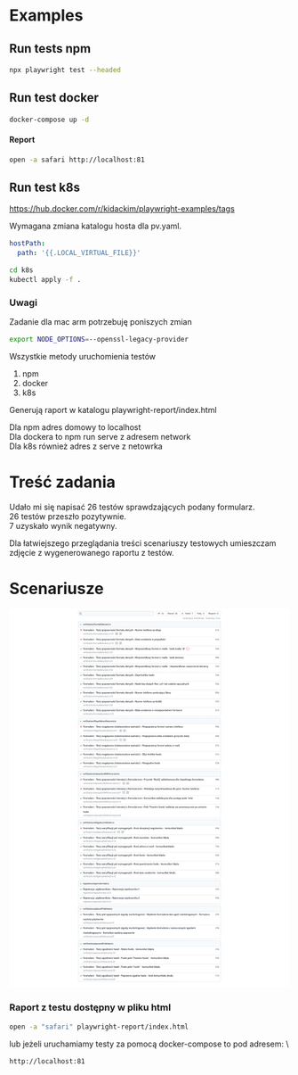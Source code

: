 # Examples

## Run tests npm

```sh
npx playwright test --headed
```

## Run test docker

```sh
docker-compose up -d
```

#### Report

```sh
open -a safari http://localhost:81
```

###

## Run test k8s

https://hub.docker.com/r/kidackim/playwright-examples/tags

Wymagana zmiana katalogu hosta dla pv.yaml.

```yaml
hostPath:
  path: '{{.LOCAL_VIRTUAL_FILE}}'
```

```sh
cd k8s
kubectl apply -f .
```

### Uwagi

Zadanie dla mac arm potrzebuję poniszych zmian

```sh
export NODE_OPTIONS=--openssl-legacy-provider
```

Wszystkie metody uruchomienia testów

1. npm
2. docker
3. k8s

Generują raport w katalogu playwright-report/index.html

Dla npm adres domowy to localhost \
Dla dockera to npm run serve z adresem network \
Dla k8s również adres z serve z netowrka

# Treść zadania

Udało mi się napisać 26 testów sprawdzających podany formularz. \
26 testów przeszło pozytywnie. \
7 uzyskało wynik negatywny.

Dla łatwiejszego przeglądania treści scenariuszy testowych umieszczam zdjęcie z wygenerowanego raportu z testów.

# Scenariusze 
![alt text](images/testy.jpg)

### Raport z testu dostępny w pliku html

```sh
open -a "safari" playwright-report/index.html
```

lub jeżeli uruchamiamy testy za pomocą docker-compose to pod adresem: \
```sh
http://localhost:81
```
